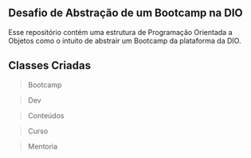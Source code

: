 ## Desafio de Abstração de um Bootcamp na DIO
Esse repositório contém uma estrutura de Programação Orientada a Objetos como o intuito
de abstrair um Bootcamp da plataforma da DIO.

## Classes Criadas
> Bootcamp

> Dev

> Conteúdos

> Curso

> Mentoria
